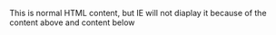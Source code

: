 <!--[if IE 6]>
This content is actually inside an HTML comment
<![endif]-->


<!--[if lte IE 7]>
lte: less than or equal to ,小于等于
lt: less than
gt: 大于
gte: 大于等于

ie7以下版本
this content will only be display by IE 5, 6 and 7 and earlier
<![endif]-->


<!--[if !IE]>
<-->
This is normal HTML content, but IE will not diaplay it because of the content
above and content below
<!-->
<![endif]-->


<!--[if gt IE 5.0]> 
IE5.0以及IE5.0以上版本都可以识别 
<![endif]-->